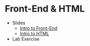 # Front-End & HTML

- Slides
  - [Intro to Front-End](front_end.pdf)
  - [Intro to HTML](html_intro.pdf)
- Lab Exercise
